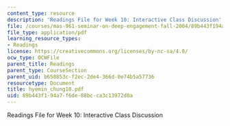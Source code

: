 ```yaml
---
content_type: resource
description: 'Readings File for Week 10: Interactive Class Discussion'
file: /courses/mas-961-seminar-on-deep-engagement-fall-2004/89b443f194a7f6de08bcca3c13972d0a_hyemin_chung10.pdf
file_type: application/pdf
learning_resource_types:
- Readings
license: https://creativecommons.org/licenses/by-nc-sa/4.0/
ocw_type: OCWFile
parent_title: Readings
parent_type: CourseSection
parent_uid: b650853c-f2ec-2de4-366d-0e74b5a57736
resourcetype: Document
title: hyemin_chung10.pdf
uid: 89b443f1-94a7-f6de-08bc-ca3c13972d0a
---
```

Readings File for Week 10: Interactive Class Discussion